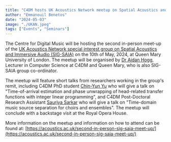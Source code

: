 ```yaml
---
title: "C4DM hosts UK Acoustics Network meetup on Spatial Acoustics and Immersive Audio"
author: "Emmanouil Benetos"
date: "2024-05-03"
image: "./UKAN.jpeg"
tags: ["Events", "Seminars"]
---
```


The Centre for Digital Music will be hosting the second in-person meet-up of the [UK Acoustics Network special interest group on Spatial Acoustics and Immersive Audio (SIG-SAIA)](https://acoustics.ac.uk/sigs/spatial-acoustics-and-immersive-audio/) on the 10th of May, 2024, at Queen Mary University of London. The meetup will be organised by [Dr Aidan Hogg](https://www.qmul.ac.uk/eecs/people/profiles/aidanhogg.html), Lecturer in Computer Science at C4DM and Queen Mary, who is also SIG-SAIA group co-ordinator.

The meetup will feature short talks from researchers working in the group's remit, including C4DM PhD student [Chin-Yun Yu](https://yoyololicon.github.io/) who will give a talk on "Time-of-arrival estimation and phase unwrapping of head-related transfer functions with integer linear programming", and C4DM Post-Doctoral Research Assistant [Saurjya Sarkar](https://www.qmul.ac.uk/eecs/people/profiles/sarkarsaurjya.html) who will give a talk on "Time-domain music source separation for choirs and ensembles". The meetup will conclude with a backstage visit at the Royal Opera House.

More information on the meetup and information on how to attend can be found at: [https://acoustics.ac.uk/second-in-person-sig-saia-meet-up/](https://acoustics.ac.uk/second-in-person-sig-saia-meet-up/)
